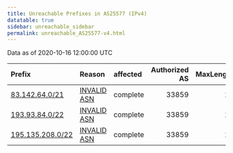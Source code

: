 ```yaml
---
title: Unreachable Prefixes in AS25577 (IPv4)
datatable: true
sidebar: unreachable_sidebar
permalink: unreachable_AS25577-v4.html
---
```


Data as of 2020-10-16 12:00:00 UTC


<div class="datatable-begin"></div>

| Prefix                                                     | Reason                                                                                                  | affected   |   Authorized AS |   MaxLength | Anchor                                         |   unreachable /24s |
|:-----------------------------------------------------------|:--------------------------------------------------------------------------------------------------------|:-----------|----------------:|------------:|:-----------------------------------------------|-------------------:|
| [83.142.64.0/21](https://stat.ripe.net/83.142.64.0/21)     | [INVALID ASN](https://rpki-validator.ripe.net/announcement-preview?asn=AS25577&prefix=83.142.64.0/21)   | complete   |           33859 |          21 | [RIPE](unreachable_RIPE_NCC_RPKI_Root-v4.html) |                  8 |
| [193.93.84.0/22](https://stat.ripe.net/193.93.84.0/22)     | [INVALID ASN](https://rpki-validator.ripe.net/announcement-preview?asn=AS25577&prefix=193.93.84.0/22)   | complete   |           33859 |          22 | [RIPE](unreachable_RIPE_NCC_RPKI_Root-v4.html) |                  4 |
| [195.135.208.0/22](https://stat.ripe.net/195.135.208.0/22) | [INVALID ASN](https://rpki-validator.ripe.net/announcement-preview?asn=AS25577&prefix=195.135.208.0/22) | complete   |           33859 |          22 | [RIPE](unreachable_RIPE_NCC_RPKI_Root-v4.html) |                  4 |

<div class="datatable-end"></div>